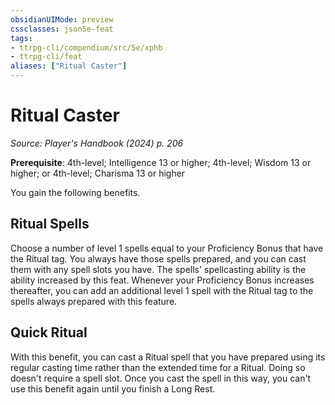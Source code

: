 ```yaml
---
obsidianUIMode: preview
cssclasses: json5e-feat
tags:
- ttrpg-cli/compendium/src/5e/xphb
- ttrpg-cli/feat
aliases: ["Ritual Caster"]
---
```

# Ritual Caster
*Source: Player's Handbook (2024) p. 206*  

**Prerequisite**: 4th-level; Intelligence 13 or higher; 4th-level; Wisdom 13 or higher; or 4th-level; Charisma 13 or higher

You gain the following benefits.

## Ritual Spells

Choose a number of level 1 spells equal to your Proficiency Bonus that have the Ritual tag. You always have those spells prepared, and you can cast them with any spell slots you have. The spells' spellcasting ability is the ability increased by this feat. Whenever your Proficiency Bonus increases thereafter, you can add an additional level 1 spell with the Ritual tag to the spells always prepared with this feature.

## Quick Ritual

With this benefit, you can cast a Ritual spell that you have prepared using its regular casting time rather than the extended time for a Ritual. Doing so doesn't require a spell slot. Once you cast the spell in this way, you can't use this benefit again until you finish a Long Rest.